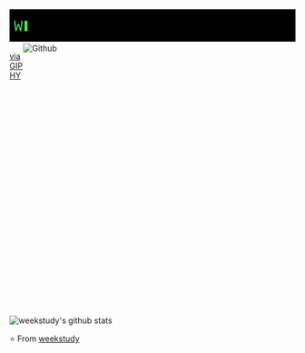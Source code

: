 
<img src="https://github.com/weekstudy/weekstudy/blob/main/gif/profile.gif" >
<img align="right" src="https://media.giphy.com/media/5eLDrEaRGHegx2FeF2/giphy.gif" width="480" height="480" alt="Github">

<p><a href="https://giphy.com/stickers/transparent-5eLDrEaRGHegx2FeF2">via GIPHY</a></p>

![weekstudy's github stats](https://github-readme-stats.vercel.app/api?username=weekstudy&show_icons=true&title_color=fff&icon_color=018eff&text_color=ECECEC&bg_color=000000)

⭐️ From [weekstudy](https://github.com/weekstudy)
